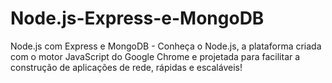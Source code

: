 # Node.js-Express-e-MongoDB
Node.js com Express e MongoDB - Conheça o Node.js, a plataforma criada com o motor JavaScript do Google Chrome e projetada para facilitar a construção de aplicações de rede, rápidas e escaláveis!
